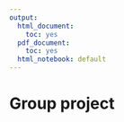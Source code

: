 ```yaml
---
output:
  html_document:
    toc: yes
  pdf_document:
    toc: yes
  html_notebook: default
---
```





# Group project


